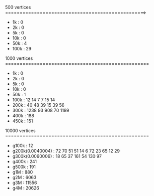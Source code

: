 500 vertices =================================================>
 - 1k	: 0
 - 2k	: 0
 - 5k	: 0
 - 10k	: 0
 - 50k	: 4
 - 100k	: 29

1000 vertices ==================================================
 - 1k	: 0
 - 2k	: 0
 - 5k	: 0
 - 10k	: 0
 - 50k	: 1
 - 100k	: 12 14 7  7  15 14
 - 200k : 40 48 39 15 39 56
 - 300k	: 1238 93 908 70 1199
 - 400k : 188
 - 450k	: 151

10000 vertices ==================================================
 - g100k	: 12
 - g200k(0.0040004)	: 72 70 51 51  14 6   72 23 65 12 29
 - g300k(0.0060006)	: 18 65 37 161 54 130 97
 - g400k	: 241
 - g500k	: 191
 - g1M		: 880
 - g2M		: 6063
 - g3M		: 11556
 - g4M		: 20626
